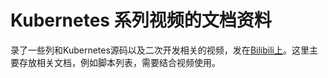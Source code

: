 # Kubernetes 系列视频的文档资料
录了一些列和Kubernetes源码以及二次开发相关的视频，发在[Bilibili上](https://space.bilibili.com/1748865719)。这里主要存放相关文档，例如脚本列表，需要结合视频使用。